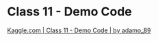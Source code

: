 # Class 11 - Demo Code

[Kaggle.com | Class 11 - Demo Code | by adamo_89](https://www.kaggle.com/code/aowada/class-11-demo-code/notebook)
